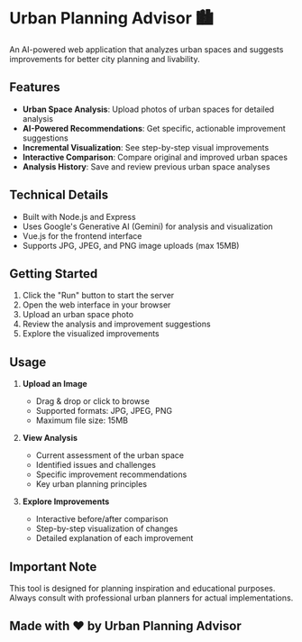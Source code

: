
# Urban Planning Advisor 🏙️

An AI-powered web application that analyzes urban spaces and suggests improvements for better city planning and livability.

## Features

- **Urban Space Analysis**: Upload photos of urban spaces for detailed analysis
- **AI-Powered Recommendations**: Get specific, actionable improvement suggestions
- **Incremental Visualization**: See step-by-step visual improvements
- **Interactive Comparison**: Compare original and improved urban spaces
- **Analysis History**: Save and review previous urban space analyses

## Technical Details

- Built with Node.js and Express
- Uses Google's Generative AI (Gemini) for analysis and visualization
- Vue.js for the frontend interface
- Supports JPG, JPEG, and PNG image uploads (max 15MB)

## Getting Started

1. Click the "Run" button to start the server
2. Open the web interface in your browser
3. Upload an urban space photo
4. Review the analysis and improvement suggestions
5. Explore the visualized improvements

## Usage

1. **Upload an Image**
   - Drag & drop or click to browse
   - Supported formats: JPG, JPEG, PNG
   - Maximum file size: 15MB

2. **View Analysis**
   - Current assessment of the urban space
   - Identified issues and challenges
   - Specific improvement recommendations
   - Key urban planning principles

3. **Explore Improvements**
   - Interactive before/after comparison
   - Step-by-step visualization of changes
   - Detailed explanation of each improvement

## Important Note

This tool is designed for planning inspiration and educational purposes. Always consult with professional urban planners for actual implementations.

## Made with ❤️ by Urban Planning Advisor
